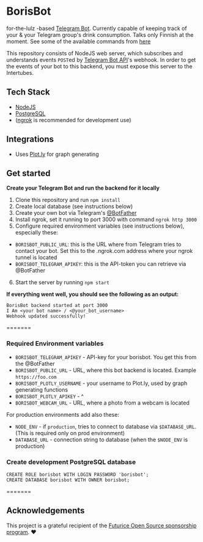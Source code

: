 BorisBot
=========

for-the-lulz -based [Telegram Bot](https://telegram.org/blog/bot-revolution). Currently capable of keeping track of your & your Telegram group's drink consumption. Talks only Finnish at the moment. See some of the available commands from [here](commands.md)

This repository consists of NodeJS web server, which subscribes and understands events `POST`ed by [Telegram Bot API](https://core.telegram.org/bots/api)'s webhook. In order to get the events of your bot to this backend, you must expose this server to the Intertubes.

## Tech Stack
* [NodeJS](https://nodejs.org/)
* [PostgreSQL](http://www.postgresql.org/)
* ([ngrok](https://ngrok.com/) is recommended for development use)

## Integrations
* Uses [Plot.ly](https://plot.ly/) for graph generating

## Get started
**Create your Telegram Bot and run the backend for it locally**

1. Clone this repository and run `npm install`
2. Create local database (see instructions below) 
3. Create your own bot via Telegram's [@BotFather](https://telegram.me/botfather)
4. Install ngrok, set it running to port 3000 with command `ngrok http 3000`
5. Configure required environment variables (see instructions below), especially these:
  * `BORISBOT_PUBLIC_URL`: this is the URL where from Telegram tries to contact your bot. Set this to the <x>.ngrok.com address where your ngrok tunnel is located
  * `BORISBOT_TELEGRAM_APIKEY`: this is the API-token you can retrieve via @BotFather
6. Start the server by running `npm start`

**If everything went well, you should see the following as an output:**

    BorisBot backend started at port 3000
    I Am <your bot name> / <@your_bot_username>
    Webhook updated successfully!

=======

### Required Environment variables
* `BORISBOT_TELEGRAM_APIKEY` - API-key for your borisbot. You get this from the @BotFather
* `BORISBOT_PUBLIC_URL` - URL, where this bot backend is located. Example `https://foo.com`
* `BORISBOT_PLOTLY_USERNAME` - your username to Plot.ly, used by graph generating functions
* `BORISBOT_PLOTLY_APIKEY` - ^
* `BORISBOT_WEBCAM_URL` - URL, where a photo from a webcam is located

For production environments add also these: 
* `NODE_ENV` - if `production`, tries to connect to database via `$DATABASE_URL`. (This is required only on prod environment)
* `DATABASE_URL` - connection string to database (when the `$NODE_ENV` is production)



### Create development PostgreSQL database

	CREATE ROLE borisbot WITH LOGIN PASSWORD 'borisbot';
	CREATE DATABASE borisbot WITH OWNER borisbot;


=======

## Acknowledgements
This project is a grateful recipient of the [Futurice Open Source sponsorship program](http://futurice.com/blog/sponsoring-free-time-open-source-activities). ♥

